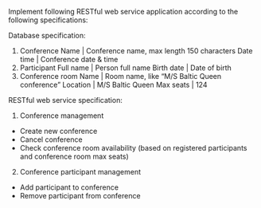 Implement following RESTful web service application according to the following specifications:

Database specification:
1. Conference
    Name        | Conference name, max length 150 characters
    Date time   | Conference date & time
2. Participant 
    Full name   | Person full name
    Birth date  | Date of birth
3. Conference room
    Name        | Room name, like “M/S Baltic Queen conference”
    Location    | M/S Baltic Queen
    Max seats   | 124
    
RESTful web service specification:
1. Conference management
 - Create new conference
 - Cancel conference
 - Check conference room availability (based on registered participants and conference room max seats)
2. Conference participant management
 - Add participant to conference
 - Remove participant from conference
